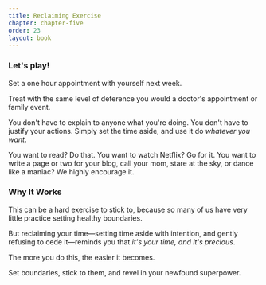 ```yaml
---
title: Reclaiming Exercise
chapter: chapter-five
order: 23
layout: book
---
```


### Let's play!

Set a one hour appointment with yourself next week.

Treat with the same level of deference you would a doctor's appointment or family event.

You don't have to explain to anyone what you're doing. You don't have to justify your actions. Simply set the time aside, and use it do *whatever you want*.

You want to read? Do that. You want to watch Netflix? Go for it. You want to write a page or two for your blog, call your mom, stare at the sky, or dance like a maniac? We highly encourage it.

### Why It Works
This can be a hard exercise to stick to, because so many of us have very little practice setting healthy boundaries.

But reclaiming your time—setting time aside with intention, and gently refusing to cede it—reminds you that *it's your time, and it's precious*.

The more you do this, the easier it becomes.

Set boundaries, stick to them, and revel in your newfound superpower.
